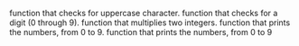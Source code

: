 function that checks for uppercase character.
function that checks for a digit (0 through 9).
function that multiplies two integers.
function that prints the numbers, from 0 to 9.
function that prints the numbers, from 0 to 9

